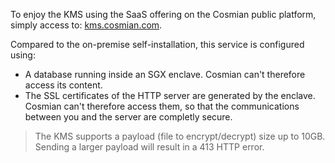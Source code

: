 To enjoy the KMS using the SaaS offering on the Cosmian public platform, simply access to: [kms.cosmian.com](https://kms.cosmian.com).

Compared to the on-premise self-installation, this service is configured using: 

- A database running inside an SGX enclave. Cosmian can't therefore access its content.
- The SSL certificates of the HTTP server are generated by the enclave. Cosmian can't therefore access them, so that the communications between you and the server are completly secure.

> The KMS supports a payload (file to encrypt/decrypt) size up to 10GB. Sending a larger payload will result in a 413 HTTP error.
